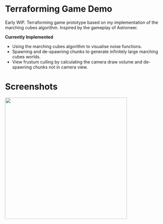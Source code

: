 # Terraforming Game Demo
Early WIP. Terraforming game prototype based on my implementation of the marching cubes algorithm. Inspired by the gameplay of Astroneer.

**Currently Implemented**
- Using the marching cubes algorithm to visualise noise functions.
- Spawning and de-spawning chunks to generate infinitely large marching cubes worlds.
- View frustum culling by calculating the camera draw volume and de-spawning chunks not in camera view.


# Screenshots

<img src="https://raw.github.com/akoreman/Terraforming-Game-Prototype/main/Images/Noise.png" width="400">  

